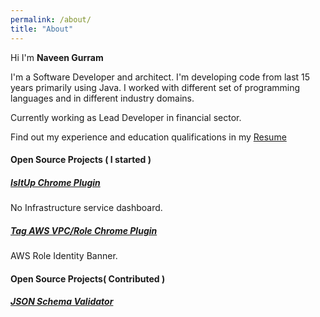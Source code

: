 ```yaml
---
permalink: /about/
title: "About"
---
```


Hi I'm **Naveen Gurram**

I'm a Software Developer and architect. I'm developing code from last 15 years primarily using Java. I worked with different set of programming languages and in different industry domains. 

Currently working as Lead Developer in financial sector.

Find out my experience and education qualifications in my [Resume](/assets/files/NaveenGurram.pdf)
#### Open Source Projects ( I started )
##### [IsItUp Chrome Plugin](https://chrome.google.com/webstore/detail/is-it-up/hpeelccagnmlaklolopihojkmoabmidb?hl=en) 
No Infrastructure service dashboard.

##### [Tag AWS VPC/Role Chrome Plugin](https://chrome.google.com/webstore/detail/tag-aws-vpcrole/ljcagjkgoidbjkgacjkiielnkcmmccbp?hl=en) 
AWS Role Identity Banner.

#### Open Source Projects( Contributed )

##### [JSON Schema Validator](https://github.com/everit-org/json-schema)
